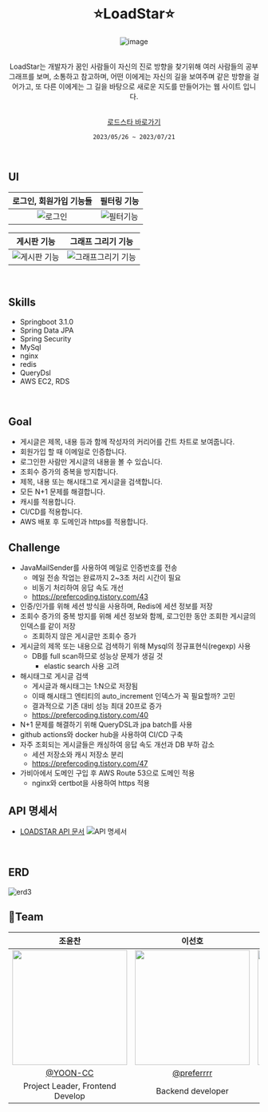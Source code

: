 <div align="center" >

# ⭐LoadStar⭐
![image](https://github.com/YOON-CC/loadstar_v2/assets/87313979/74c5649d-c779-44aa-81d6-d668a53df03d)
</div>


<div align="center" >
</br>
LoadStar는 개발자가 꿈인 사람들이 자신의 진로 방향을 찾기위해 여러 사람들의 공부 그래프를 보며, 소통하고 참고하며, 어떤 이에게는 자신의 길을 보여주며 같은 방향을 걸어가고, 또 다른 이에게는 그 길을 바탕으로 새로운 지도를 만들어가는 웹 사이트 입니다.

</br>
</br>


[로드스타 바로가기](https://loadstar.site)

`2023/05/26 ~ 2023/07/21`
</div>

</br>

## UI

<div align="center" >

| 로그인, 회원가입 기능들 | 필터링 기능 |
|:--------------:|:---------------:|
| ![로그인](https://github.com/YOON-CC/loadstar_v2/assets/87313979/857be4b6-385a-40fa-996e-06511223b591) | ![필터기능](https://github.com/YOON-CC/loadstar_v2/assets/87313979/6cdd2693-84df-4251-a54a-c8b004aa4fbe) |

| 게시판 기능 | 그래프 그리기 기능|
|:---------------:|:---------------:|
| ![게시판 기능](https://github.com/YOON-CC/loadstar_v2/assets/87313979/f83aa3a0-b689-4c4b-90a7-b1a3687ea8e2) | ![그래프그리기 기능](https://github.com/YOON-CC/loadstar_v2/assets/87313979/3ac19545-ebe4-42f8-8d83-d368dfe549ac) |

</div>

</br>


## Skills
- Springboot 3.1.0
- Spring Data JPA
- Spring Security
- MySql
- nginx
- redis
- QueryDsl
- AWS EC2, RDS
</br>

## Goal
- 게시글은 제목, 내용 등과 함께 작성자의 커리어를 간트 차트로 보여줍니다.
- 회원가입 할 때 이메일로 인증합니다.
- 로그인한 사람만 게시글의 내용을 볼 수 있습니다.
- 조회수 증가의 중복을 방지합니다.
- 제목, 내용 또는 해시태그로 게시글을 검색합니다.
- 모든 N+1 문제를 해결합니다.
- 캐시를 적용합니다.
- CI/CD를 적용합니다.
- AWS 배포 후 도메인과 https를 적용합니다.

## Challenge
- JavaMailSender를 사용하여 메일로 인증번호를 전송
  - 메일 전송 작업는 완료까지 2~3초 처리 시간이 필요
  - 비동기 처리하여 응답 속도 개선
  - https://prefercoding.tistory.com/43
- 인증/인가를 위해 세션 방식을 사용하며, Redis에 세션 정보를 저장
- 조회수 증가의 중복 방지를 위해 세션 정보와 함께, 로그인한 동안 조회한 게시글의 인덱스를 같이 저장
  - 조회하지 않은 게시글만 조회수 증가
- 게시글의 제목 또는 내용으로 검색하기 위해 Mysql의 정규표현식(regexp) 사용
  - DB를 full scan하므로 성능상 문제가 생길 것
    - elastic search 사용 고려
- 해시태그로 게시글 검색
  - 게시글과 해시태그는 1:N으로 저장됨
  - 이때 해시태그 엔티티의 auto_increment 인덱스가 꼭 필요할까? 고민
  - 결과적으로 기존 대비 성능 최대 20프로 증가
  - https://prefercoding.tistory.com/40
- N+1 문제를 해결하기 위해 QueryDSL과 jpa batch를 사용
- github actions와 docker hub을 사용하여 CI/CD 구축
- 자주 조회되는 게시글들은 캐싱하여 응답 속도 개선과 DB 부하 감소
  - 세션 저장소와 캐시 저장소 분리
  - https://prefercoding.tistory.com/47
- 가비아에서 도메인 구입 후 AWS Route 53으로 도메인 적용
  - nginx와 certbot을 사용하여 https 적용

## API 명세서
* [LOADSTAR API 문서](https://docs.google.com/spreadsheets/d/1WdqjxqWwwNCfYBz0yHv42CSH6WzfixzCcjpVz03uOec/edit#gid=0)
![API 명세서](https://github.com/preferrrr/LOADSTAR_SERVER/assets/99793526/700fa76a-99a6-4bda-988f-3f56d091c183)

</br>

## ERD
![erd3](https://github.com/preferrrr/LOADSTAR_SERVER/assets/99793526/ecb58bd8-96f3-4fba-9e36-c3cbdf7581b4)
</br>



## 🔗Team
<div align="center" >


 
|조윤찬|이선호|강서연|
|:---:|:---:|:---:|
|<img width="230px" src="https://avatars.githubusercontent.com/u/87313979?v=4"/>|<img width="230px" src="https://avatars.githubusercontent.com/u/99793526?v=4" /> |<img width="230px" src="https://avatars.githubusercontent.com/u/101854418?v=4"/>|
|[@YOON-CC](https://github.com/YOON-CC)|[@preferrrr](https://github.com/preferrrr)|[@ddogong](https://github.com/ddogong)|
|Project Leader, Frontend Develop| Backend developer | Project Manager |

</div>

</br>

